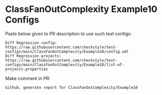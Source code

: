 # ClassFanOutComplexity Example10 Configs
Paste below given to PR description to use such test configs:
```
Diff Regression config: https://raw.githubusercontent.com/checkstyle/test-configs/main/ClassFanOutComplexity/Example10/config.xml
Diff Regression projects: https://raw.githubusercontent.com/checkstyle/test-configs/main/ClassFanOutComplexity/Example10/list-of-projects.properties
```
Make comment in PR:
```
Github, generate report for ClassFanOutComplexity/Example10
```
